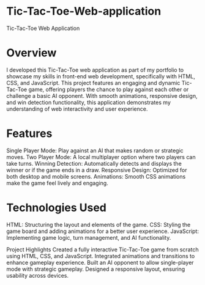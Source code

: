 # Tic-Tac-Toe-Web-application
Tic-Tac-Toe Web Application

# Overview

I developed this Tic-Tac-Toe web application as part of my portfolio to showcase my skills in front-end web development, specifically with HTML, CSS, and JavaScript. This project features an engaging and dynamic Tic-Tac-Toe game, offering players the chance to play against each other or challenge a basic AI opponent. With smooth animations, responsive design, and win detection functionality, this application demonstrates my understanding of web interactivity and user experience.

# Features

Single Player Mode: Play against an AI that makes random or strategic moves.
Two Player Mode: A local multiplayer option where two players can take turns.
Winning Detection: Automatically detects and displays the winner or if the game ends in a draw.
Responsive Design: Optimized for both desktop and mobile screens.
Animations: Smooth CSS animations make the game feel lively and engaging.

# Technologies Used

HTML: Structuring the layout and elements of the game.
CSS: Styling the game board and adding animations for a better user experience.
JavaScript: Implementing game logic, turn management, and AI functionality.

Project Highlights
Created a fully interactive Tic-Tac-Toe game from scratch using HTML, CSS, and JavaScript.
Integrated animations and transitions to enhance gameplay experience.
Built an AI opponent to allow single-player mode with strategic gameplay.
Designed a responsive layout, ensuring usability across devices.
